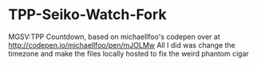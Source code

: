 # TPP-Seiko-Watch-Fork
MGSV:TPP Countdown, based on michaellfoo's codepen over at http://codepen.io/michaellfoo/pen/mJOLMw
All I did was change the timezone and make the files locally hosted to fix the weird phantom cigar
